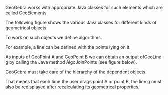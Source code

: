 GeoGebra works with appropriate Java classes for ​such elements which are called ​GeoElements. 

The following figure shows the various Java classes for different kinds of geometrical objects.


To work on such objects we define ​algorithms. 

For example, a line can be defined with the points lying on it. 

As inputs of ​GeoPoint A and GeoPoint B we can obtain an output of ​GeoLine g by calling the Java method ​AlgoJoinPoints (see figure below).

GeoGebra must take care of the hierarchy of the dependent objects. 

That means that each time the user drags point A or point B, the line g must also be redisplayed after recalculating its geometrical properties.
